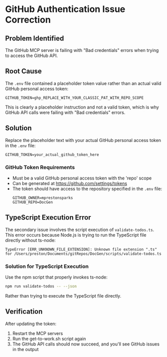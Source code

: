 # GitHub Authentication Issue Correction

## Problem Identified
The GitHub MCP server is failing with "Bad credentials" errors when trying to access the GitHub API.

## Root Cause
The `.env` file contained a placeholder token value rather than an actual valid GitHub personal access token:
```
GITHUB_TOKEN=ghp_REPLACE_WITH_YOUR_CLASSIC_PAT_WITH_REPO_SCOPE
```

This is clearly a placeholder instruction and not a valid token, which is why GitHub API calls were failing with "Bad credentials" errors.

## Solution
Replace the placeholder text with your actual GitHub personal access token in the `.env` file:

```
GITHUB_TOKEN=your_actual_github_token_here
```

### GitHub Token Requirements
- Must be a valid GitHub personal access token with the 'repo' scope
- Can be generated at https://github.com/settings/tokens
- The token should have access to the repository specified in the `.env` file:
  ```
  GITHUB_OWNER=mprestonsparks
  GITHUB_REPO=DocGen
  ```

## TypeScript Execution Error
The secondary issue involves the script execution of `validate-todos.ts`. This error occurs because Node.js is trying to run the TypeScript file directly without ts-node:

```
TypeError [ERR_UNKNOWN_FILE_EXTENSION]: Unknown file extension ".ts" for /Users/preston/Documents/gitRepos/DocGen/scripts/validate-todos.ts
```

### Solution for TypeScript Execution
Use the npm script that properly invokes ts-node:
```bash
npm run validate-todos -- --json
```

Rather than trying to execute the TypeScript file directly.

## Verification
After updating the token:
1. Restart the MCP servers
2. Run the get-to-work.sh script again
3. The GitHub API calls should now succeed, and you'll see GitHub issues in the output